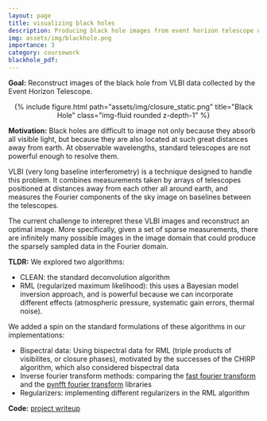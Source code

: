 ```yaml
---
layout: page
title: visualizing black holes
description: Producing black hole images from event horizon telescope data (APMTH216 final project)
img: assets/img/blackhole.png
importance: 3
category: coursework
blackhole_pdf: 
---
```


**Goal:** Reconstruct images of the black hole from VLBI data collected by the Event Horizon Telescope.

<div class="row">
    <div class="col-sm mt-3 mt-md-0">
    <center>
        {% include figure.html path="assets/img/closure_static.png" title="Black Hole" class="img-fluid rounded z-depth-1" %}
    </center>
    </div>
</div>
<!-- <div class="caption">
    one of our black hole visualizations
</div> -->

**Motivation:** Black holes are difficult to image not only because they absorb all visible light, but because they are also located at such great distances away from earth. At observable wavelengths, standard telescopes are not powerful enough to resolve them.

VLBI (very long baseline interferometry) is a technique designed to handle this problem. It combines measurements taken by arrays of telescopes positioned at distances away from each other all around earth, and measures the Fourier components of the sky image on baselines between the telescopes.

The current challenge to interepret these VLBI images and reconstruct an optimal image. More specifically, given a set of sparse measurements, there are infinitely many possible images in the image domain that could produce the sparsely sampled data in the Fourier domain. 

**TLDR:** We explored two algorithms:
- CLEAN: the standard deconvolution algorithm 
- RML (regularized maximum likelihood): this uses a Bayesian model inversion approach, and is powerful because we can incorporate different effects (atmospheric pressure, systematic gain errors, thermal noise).

We added a spin on the standard formulations of these algorithms in our implementations:
- Bispectral data: Using bispectral data for RML (triple products of visibilites, or closure phases), motivated by the successes of the CHIRP algorithm, which also considered bispectral data
- Inverse fourier transform methods: comparing the <a href="https://docs.scipy.org/doc/scipy/tutorial/fft.html">fast fourier transform</a>  and the <a href="https://pythonhosted.org/pyNFFT/tutorial.html"> pynfft fourier transform</a> libraries
- Regularizers: implementing different regularizers in the RML algorithm

**Code:** <a href="https://drive.google.com/file/d/1d-CVcmU2d-tRviDdxkarW_0FlF4vn-ES/view?usp=sharing"> project writeup</a>
